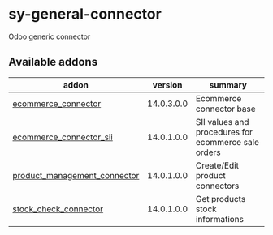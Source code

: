 # sy-general-connector
Odoo generic connector

[//]: # (addons)

Available addons
----------------
addon | version | summary
--- | --- | ---
[ecommerce_connector](ecommerce_connector/) | 14.0.3.0.0 | Ecommerce connector base
[ecommerce_connector_sii](ecommerce_connector_sii/) | 14.0.1.0.0 | SII values and procedures for ecommerce sale orders
[product_management_connector](product_management_connector/) | 14.0.1.0.0 | Create/Edit product connectors
[stock_check_connector](stock_check_connector/) | 14.0.1.0.0 | Get products stock informations

[//]: # (end addons)
